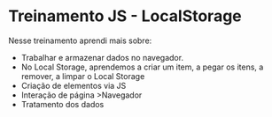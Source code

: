 # Treinamento JS - LocalStorage

Nesse treinamento aprendi mais sobre: 

- Trabalhar e armazenar dados no navegador.
- No Local Storage, aprendemos a criar um item, a pegar os itens, a remover, a limpar o Local Storage
- Criação de elementos via JS
- Interação de página >Navegador
- Tratamento dos dados
